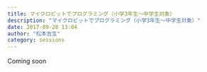 ```yaml
---
title: マイクロビットでプログラミング（小学3年生～中学生対象）
description: "マイクロビットでプログラミング（小学3年生～中学生対象）"
date: 2017-09-28 13:04
author: "松本吉生"
category: sessions
---
```

Coming soon　
